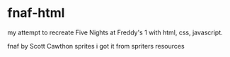 # fnaf-html
 my attempt to recreate Five Nights at Freddy's 1 with html, css, javascript.

fnaf by Scott Cawthon
sprites i got it from spriters resources

